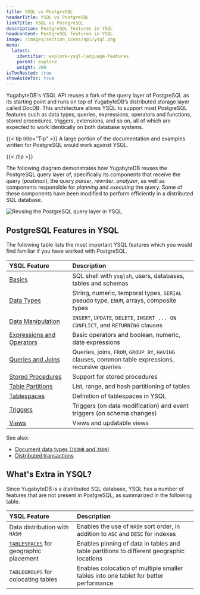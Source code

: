 ```yaml
---
title: YSQL vs PostgreSQL
headerTitle: YSQL vs PostgreSQL
linkTitle: YSQL vs PostgreSQL
description: PostgreSQL features in YSQL
headcontent: PostgreSQL features in YSQL
image: /images/section_icons/api/ysql.png
menu:
  latest:
    identifier: explore-ysql-language-features
    parent: explore
    weight: 200
isTocNested: true
showAsideToc: true
---
```


YugabyteDB's YSQL API reuses a fork of the query layer of PostgreSQL as its starting point and runs on top of YugabyteDB’s distributed storage layer called DocDB. This architecture allows YSQL to support most PostgreSQL features such as data types, queries, expressions, operators and functions, stored procedures, triggers, extensions, and so on, all of which are expected to work identically on both database systems.

{{< tip title="Tip" >}}
A large portion of the documentation and examples written for PostgreSQL would work against YSQL.

{{< /tip >}}

The following diagram demonstrates how YugabyteDB reuses the PostgreSQL query layer of, specifically its components that receive the query (_postman_), the query _parser_, _rewriter_, _analyzer_, as well as components responsible for _planning_ and _executing_ the query. Some of these components have been modified to perform efficiently in a distributed SQL database.

![Reusing the PostgreSQL query layer in YSQL](/images/section_icons/architecture/Reusing-PostgreSQL-query-layer.png)

## PostgreSQL Features in YSQL

The following table lists the most important YSQL features which you would find familiar if you have worked with PostgreSQL.

| YSQL Feature | Description |
| :----------- | :---------- |
| <span style="font-size:16px">[Basics](databases-schemas-tables/)</span> | SQL shell with `ysqlsh`, users, databases, tables and schemas |
| <span style="font-size:16px">[Data Types](data-types/)</span> | String, numeric, temporal types, `SERIAL` pseudo type, `ENUM`, arrays, composite types |
| <span style="font-size:16px">[Data Manipulation](data-manipulation/)</span> | `INSERT`, `UPDATE`, `DELETE`, `INSERT ... ON CONFLICT`, and `RETURNING` clauses |
| <span style="font-size:16px">[Expressions and Operators](expressions-operators/)</span> | Basic operators and boolean, numeric, date expressions       |
| <span style="font-size:16px">[Queries and Joins](queries/)</span> | Queries, joins, `FROM`, `GROUP BY`, `HAVING` clauses, common table expressions, recursive queries |
| <span style="font-size:16px">[Stored Procedures](stored-procedures/)</span> | Support for stored procedures |
| <span style="font-size:16px">[Table Partitions](partitions)</span> | List, range, and hash partitioning of tables |
| <span style="font-size:16px">[Tablespaces](tablespaces)</span> | Definition of tablespaces in YSQL |
| <span style="font-size:16px">[Triggers](triggers/)</span> | Triggers (on data modification) and event triggers (on schema changes) |
| <span style="font-size:16px">[Views](views/)</span> | Views and updatable views |


<!--
| <span style="font-size:16px">[Functions and operators](functions-operators/)</span> | Conditional expressions, math / string / date / time / window functions and operators  |
| <span style="font-size:16px">[Advanced Topics](advanced-topics/)</span>     | Using `VIEWS`, PostgreSQL extensions supported in YSQL, temporary tables, etc. |
-->
See also:

* [Document data types (`JSONB` and `JSON`)](../json-support/jsonb-ysql)
* [Distributed transactions](../transactions)

<!--
* [Indexes and constraints]()
-->

## What's Extra in YSQL?

Since YugabyteDB is a distributed SQL database, YSQL has a number of features that are not present in PostgreSQL, as summarized in the following table.

| YSQL Feature                                                 | Description                                                  |
| :----------------------------------------------------------- | :----------------------------------------------------------- |
| <span style="font-size:16px">Data distribution with `HASH`</span> | Enables the use of `HASH` sort order, in addition to `ASC` and `DESC` for indexes |
| <span style="font-size:16px">[`TABLESPACES`](tablespaces) for geographic placement</span> | Enables pinning of data in tables and table partitions to different geographic locations |
| <span style="font-size:16px">`TABLEGROUPS` for colocating tables</span> | Enables colocation of multiple smaller tables into one tablet for better performance |

<!--
Read more about these [YSQL features not present in PostgreSQL](ysql-features-not-in-postgres/).
-->
